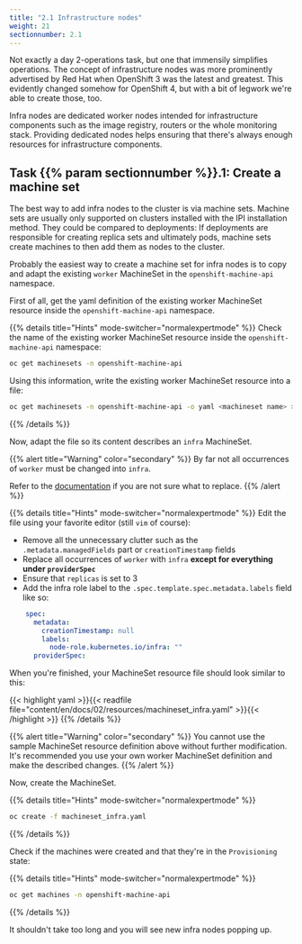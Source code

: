 ```yaml
---
title: "2.1 Infrastructure nodes"
weight: 21
sectionnumber: 2.1
---
```


Not exactly a day 2-operations task, but one that immensily simplifies operations.
The concept of infrastructure nodes was more prominently advertised by Red Hat when OpenShift 3 was the latest and greatest.
This evidently changed somehow for OpenShift 4, but with a bit of legwork we're able to create those, too.

Infra nodes are dedicated worker nodes intended for infrastructure components such as the image registry, routers or the whole monitoring stack.
Providing dedicated nodes helps ensuring that there's always enough resources for infrastructure components.


## Task {{% param sectionnumber %}}.1: Create a machine set

The best way to add infra nodes to the cluster is via machine sets.
Machine sets are usually only supported on clusters installed with the IPI installation method.
They could be compared to deployments: If deployments are responsible for creating replica sets and ultimately pods, machine sets create machines to then add them as nodes to the cluster.

Probably the easiest way to create a machine set for infra nodes is to copy and adapt the existing `worker` MachineSet in the `openshift-machine-api` namespace.

First of all, get the yaml definition of the existing worker MachineSet resource inside the `openshift-machine-api` namespace.

{{% details title="Hints" mode-switcher="normalexpertmode" %}}
Check the name of the existing worker MachineSet resource inside the `openshift-machine-api` namespace:

```bash
oc get machinesets -n openshift-machine-api
```

Using this information, write the existing worker MachineSet resource into a file:

```bash
oc get machinesets -n openshift-machine-api -o yaml <machineset name> > machineset_infra.yaml
```

{{% /details %}}

Now, adapt the file so its content describes an `infra` MachineSet.

{{% alert title="Warning" color="secondary" %}}
By far not all occurrences of `worker` must be changed into `infra`.

Refer to the [documentation](https://docs.openshift.com/container-platform/latest/machine_management/creating-infrastructure-machinesets.html#machineset-yaml-aws_creating-infrastructure-machinesets) if you are not sure what to replace.
{{% /alert %}}

{{% details title="Hints" mode-switcher="normalexpertmode" %}}
Edit the file using your favorite editor (still `vim` of course):

* Remove all the unnecessary clutter such as the `.metadata.managedFields` part or `creationTimestamp` fields
* Replace all occurrences of `worker` with `infra` **except for everything under `providerSpec`**
* Ensure that `replicas` is set to 3
* Add the infra role label to the `.spec.template.spec.metadata.labels` field like so:

```yaml
    spec:
      metadata:
        creationTimestamp: null
        labels:
          node-role.kubernetes.io/infra: ""
      providerSpec:
```

When you're finished, your MachineSet resource file should look similar to this:

{{< highlight yaml >}}{{< readfile file="content/en/docs/02/resources/machineset_infra.yaml" >}}{{< /highlight >}}
{{% /details %}}

{{% alert title="Warning" color="secondary" %}}
You cannot use the sample MachineSet resource definition above without further modification.
It's recommended you use your own worker MachineSet definition and make the described changes.
{{% /alert %}}

Now, create the MachineSet.

{{% details title="Hints" mode-switcher="normalexpertmode" %}}

```bash
oc create -f machineset_infra.yaml
```

{{% /details %}}

Check if the machines were created and that they're in the `Provisioning` state:

{{% details title="Hints" mode-switcher="normalexpertmode" %}}

```bash
oc get machines -n openshift-machine-api
```

{{% /details %}}

It shouldn't take too long and you will see new infra nodes popping up.

